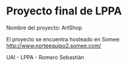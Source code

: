 # Proyecto final de LPPA

Nombre del proyecto: ArtShop

El proyecto se encuentra hosteado en Somee: http://www.norteequipo2.somee.com/

UAI - LPPA - Romero Sebastián
